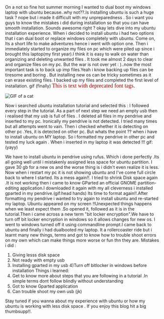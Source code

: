 On a not so fine hot summer morning I wanted to dual boot my windows laptop with ubuntu because..why not??.Is installing ubuntu is such a huge task ? nope but i made it difficult with my unpreparedness . So i want you guys to know the mistakes i did during installation so that you  can have smooth installation. Sounds awesome right ? okay lets dive into my ubuntu installation experience. When i decided to install ubuntu i had two options that i can dual boot or replace windows completely with ubuntu. Come on, Its a short life to make adventures hence i went with option one. Then i immediately started to organize my files on pc which were piled up since i brought this laptop(my first year).I think it is easy to walk on water than organizing and deleting unwanted files . It took me almost 2 days to clear and organize files on my pc. But the war is not over yet : )..now the most important task is to back up imp files.Yeah i know backing up files can be tiresome and boring . But installing new os can be tricky sometimes as it can erase existing files. I backed up my files and completed the first level of installation.
gif (finally)
<font face="Comic Sans MS, cursive" size="4" color="#990000">This is text with deprecated font tags.</font>




<img src="https://i.giphy.com/media/v1.Y2lkPTc5MGI3NjExMXc2cWhuYno4NXUxZDI0Mjhka2NwYnBnN2k2dXB3b3Njb2pyODVhZyZlcD12MV9pbnRlcm5hbF9naWZfYnlfaWQmY3Q9Zw/l2Je1x7SB0PUSTXzO/giphy.gif" alt="GIF of a cat">




Now i searched ubuntu installation tutorial and selected this :
I followed every step in the tutorial. As a part of next step we need an empty usb then i realised that my usb is full of files . I deleted all files in my pendrive and inserted to my pc. Ironically  my pendrive is not detected. I tried many times but all attempts went to vain. Then i checked whether it is detecting on other pc .Yes, it is detected on other pc. But whats the point ?? when i have to install ubuntu on MY laptop. So i formatted my pendrive in other pc and tested my luck again . When i inserted in my laptop it was detected !!! gif:(yayy)

We have to install ubuntu in pendrive using rufus. Which i done perfectly .Its all going well until i mistakenly assigned less space for ubuntu partition. I gave 30 gb for a new os and  the worse thing is i didn't even realize it is less. Now when i restart my pc it is not showing ubuntu and I've come full circle back to where I started. Its a mess again!!. I tried to shrink Disk space again .It is not working then i came to know GParted  an official GNOME partition-editing application.I downloaded it again with my all cleverness i installed gparted in my pendrive.(gif:head hands)
 Its time to format again!!.After formatting my pendrive i wanted to try again to install ubuntu and re-started my laptop.  Ubuntu appeared on my screen !!Unexpected things happens when we least expect them .So opened it, followed as it is in the tutorial.Then i came across a new term "bit locker encryption".We have to turn  off bit locker encryption in windows so it allows changes for new os. I went to windows turned off it using commandline prompt.I came back to ubuntu and finally i had dualbooted my laptop.
It a rollercoaster ride but i learnt many new things, terms and got to know how to trouble shoot errors on my own which can make things more worse or fun thn they are.
Mistakes i did :
1) Giving lesss disk space
2) Not ready with empty usb
3) Installing gparted in my usb
4)Turn off bitlocker in windows before installation
Things i learned:
1) Get to know more about steps that you are following in a tutorial .In simple terms dont follow blindly without understanding
2) Got to know Gparted application
3) Can trouble shoot my own usb (jk)

Stay tuned if you  wanna about my experience with ubuntu or how my ubuntu is working with less disk space . If you enjoy this blog hit a big thumbsupp!!.
